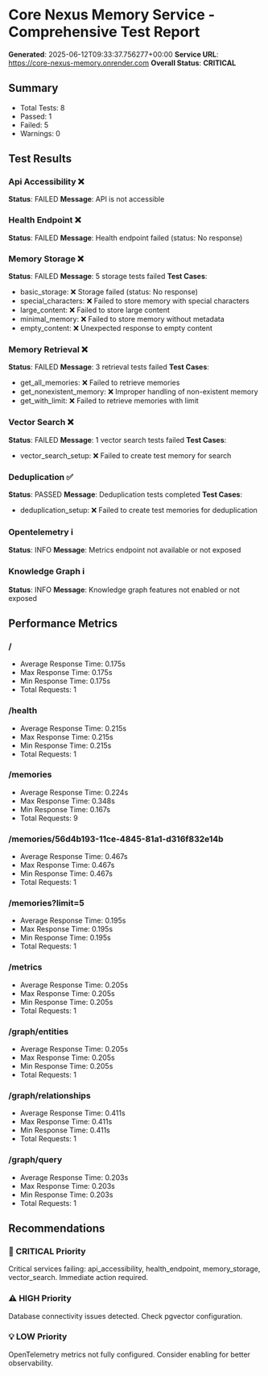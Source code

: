 # Core Nexus Memory Service - Comprehensive Test Report
**Generated**: 2025-06-12T09:33:37.756277+00:00
**Service URL**: https://core-nexus-memory.onrender.com
**Overall Status**: **CRITICAL**

## Summary
- Total Tests: 8
- Passed: 1
- Failed: 5
- Warnings: 0

## Test Results

### Api Accessibility ❌
**Status**: FAILED
**Message**: API is not accessible

### Health Endpoint ❌
**Status**: FAILED
**Message**: Health endpoint failed (status: No response)

### Memory Storage ❌
**Status**: FAILED
**Message**: 5 storage tests failed
**Test Cases**:
- basic_storage: ❌ Storage failed (status: No response)
- special_characters: ❌ Failed to store memory with special characters
- large_content: ❌ Failed to store large content
- minimal_memory: ❌ Failed to store memory without metadata
- empty_content: ❌ Unexpected response to empty content

### Memory Retrieval ❌
**Status**: FAILED
**Message**: 3 retrieval tests failed
**Test Cases**:
- get_all_memories: ❌ Failed to retrieve memories
- get_nonexistent_memory: ❌ Improper handling of non-existent memory
- get_with_limit: ❌ Failed to retrieve memories with limit

### Vector Search ❌
**Status**: FAILED
**Message**: 1 vector search tests failed
**Test Cases**:
- vector_search_setup: ❌ Failed to create test memory for search

### Deduplication ✅
**Status**: PASSED
**Message**: Deduplication tests completed
**Test Cases**:
- deduplication_setup: ❌ Failed to create test memories for deduplication

### Opentelemetry ℹ️
**Status**: INFO
**Message**: Metrics endpoint not available or not exposed

### Knowledge Graph ℹ️
**Status**: INFO
**Message**: Knowledge graph features not enabled or not exposed

## Performance Metrics

### /
- Average Response Time: 0.175s
- Max Response Time: 0.175s
- Min Response Time: 0.175s
- Total Requests: 1

### /health
- Average Response Time: 0.215s
- Max Response Time: 0.215s
- Min Response Time: 0.215s
- Total Requests: 1

### /memories
- Average Response Time: 0.224s
- Max Response Time: 0.348s
- Min Response Time: 0.167s
- Total Requests: 9

### /memories/56d4b193-11ce-4845-81a1-d316f832e14b
- Average Response Time: 0.467s
- Max Response Time: 0.467s
- Min Response Time: 0.467s
- Total Requests: 1

### /memories?limit=5
- Average Response Time: 0.195s
- Max Response Time: 0.195s
- Min Response Time: 0.195s
- Total Requests: 1

### /metrics
- Average Response Time: 0.205s
- Max Response Time: 0.205s
- Min Response Time: 0.205s
- Total Requests: 1

### /graph/entities
- Average Response Time: 0.205s
- Max Response Time: 0.205s
- Min Response Time: 0.205s
- Total Requests: 1

### /graph/relationships
- Average Response Time: 0.411s
- Max Response Time: 0.411s
- Min Response Time: 0.411s
- Total Requests: 1

### /graph/query
- Average Response Time: 0.203s
- Max Response Time: 0.203s
- Min Response Time: 0.203s
- Total Requests: 1

## Recommendations

### 🚨 CRITICAL Priority
Critical services failing: api_accessibility, health_endpoint, memory_storage, vector_search. Immediate action required.

### ⚠️ HIGH Priority
Database connectivity issues detected. Check pgvector configuration.

### 💡 LOW Priority
OpenTelemetry metrics not fully configured. Consider enabling for better observability.
